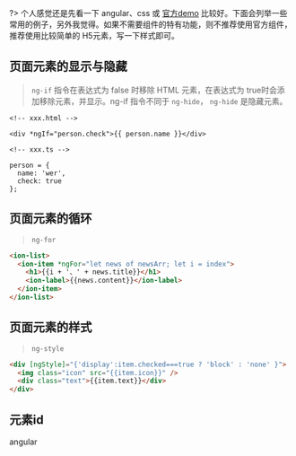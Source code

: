 ?> 个人感觉还是先看一下 angular、css 或 [官方demo](https://github.com/ionic-team/ionic-preview-app) 比较好。下面会列举一些常用的例子，另外我觉得。如果不需要组件的特有功能，则不推荐使用官方组件，推荐使用比较简单的 H5元素，写一下样式即可。

## 页面元素的显示与隐藏

> `ng-if` 指令在表达式为 false 时移除 HTML 元素，在表达式为 true时会添加移除元素，并显示。ng-if 指令不同于 `ng-hide`， `ng-hide` 是隐藏元素。

```
<!-- xxx.html -->

<div *ngIf="person.check">{{ person.name }}</div>

<!-- xxx.ts -->

person = {
  name: 'wer',
  check: true
};
```

## 页面元素的循环

> `ng-for`

```html
<ion-list>
  <ion-item *ngFor="let news of newsArr; let i = index">
    <h1>{{i + '、' + news.title}}</h1>
    <ion-label>{{news.content}}</ion-label>
  </ion-item>
</ion-list>
```

## 页面元素的样式

> `ng-style`

```html
<div [ngStyle]="{'display':item.checked===true ? 'block' : 'none' }">
  <img class="icon" src="{{item.icon}}" />
  <div class="text">{{item.text}}</div>
</div>
```

## 元素id

angular
